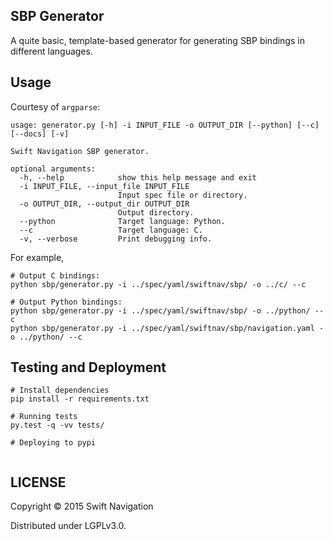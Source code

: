 ## SBP Generator

A quite basic, template-based generator for generating SBP bindings in
different languages.

## Usage

Courtesy of `argparse`:

```
usage: generator.py [-h] -i INPUT_FILE -o OUTPUT_DIR [--python] [--c] [--docs] [-v]

Swift Navigation SBP generator.

optional arguments:
  -h, --help            show this help message and exit
  -i INPUT_FILE, --input_file INPUT_FILE
                        Input spec file or directory.
  -o OUTPUT_DIR, --output_dir OUTPUT_DIR
                        Output directory.
  --python              Target language: Python.
  --c                   Target language: C.
  -v, --verbose         Print debugging info.
```

For example,

```shell
# Output C bindings:
python sbp/generator.py -i ../spec/yaml/swiftnav/sbp/ -o ../c/ --c

# Output Python bindings:
python sbp/generator.py -i ../spec/yaml/swiftnav/sbp/ -o ../python/ --c
python sbp/generator.py -i ../spec/yaml/swiftnav/sbp/navigation.yaml -o ../python/ --c

```

## Testing and Deployment

```shell
# Install dependencies
pip install -r requirements.txt

# Running tests
py.test -q -vv tests/

# Deploying to pypi


```

## LICENSE

Copyright © 2015 Swift Navigation

Distributed under LGPLv3.0.
